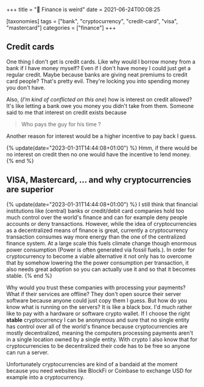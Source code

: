 +++
title = "🏦 Finance is weird"
date = 2021-06-24T00:08:25

[taxonomies]
tags = ["bank", "cryptocurrency", "credit-card", "visa", "mastercard"]
categories = ["finance"]
+++
## Credit cards

One thing I don't get is credit cards. Like why would I borrow money from a bank if I have money myself? Even if I don't have money I could just get a regular credit. Maybe because banks are giving neat premiums to credit card people? That's pretty evil. They're locking you into spending money you don't have.

Also, (*I'm kind of conflicted on this one*) how is interest on credit allowed? It's like letting a bank owe you money you didn't take from them. Someone said to me that interest on credit exists because

> Who pays the guy for his time ?

Another reason for interest would be a higher incentive to pay back I guess.

{% update(date="2023-01-31T14:44:08+01:00") %}
Hmm, if there would be no interest on credit then no one would have the incentive to lend money.
{% end %}

## VISA, Mastercard, … and why cryptocurrencies are superior

{% update(date="2023-01-31T14:44:08+01:00") %}
I still think that financial institutions like (central) banks or credit/debit card companies hold too much control over the world's finance and can for example deny people accounts or deny transactions. However, while the idea of cryptocurrencies as a decentralized means of finance is great, currently a cryptocurrency transaction consumes way more energy than the one of the centralized finance system. At a large scale this fuels climate change though enormous power consumption (Power is often generated via fossil fuels.). In order for cryptocurrency to become a viable alternative it not only has to overcome that by somehow lowering the the power consumption per transaction, it also needs great adoption so you can actually use it and so that it becomes stable.
{% end %}

Why would you trust these companies with processing your payments? What if their services are offline? They don't open source their server software because anyone could just copy them I guess. But how do you know what is running on the servers? It is like a black box. I'd much rather like to pay with a hardware or software crypto wallet. If I choose the right **stable** cryptocurrency I can be anonymous and sure that no single entity has control over all of the world's finance because cryptocurrencies are mostly decentralized, meaning the computers processing payments aren't in a single location owned by a single entity. With crypto I also know that for cryptocurrencies to be decentralized their code has to be free so anyone can run a server.

Unfortunately cryptocurrencies are kind of a bandaid at the moment because you need websites like BlockFi or Coinbase to exchange USD for example into a cryptocurrency.
